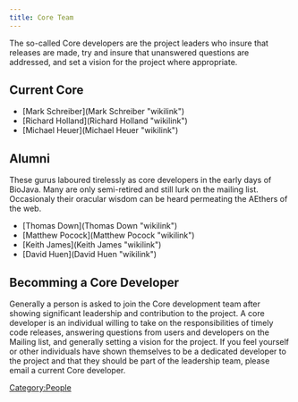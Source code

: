 ```yaml
---
title: Core Team
---
```


The so-called Core developers are the project leaders who insure that
releases are made, try and insure that unanswered questions are
addressed, and set a vision for the project where appropriate.

Current Core
------------

-   [Mark Schreiber](Mark Schreiber "wikilink")
-   [Richard Holland](Richard Holland "wikilink")
-   [Michael Heuer](Michael Heuer "wikilink")

Alumni
------

These gurus laboured tirelessly as core developers in the early days of
BioJava. Many are only semi-retired and still lurk on the mailing list.
Occasionaly their oracular wisdom can be heard permeating the AEthers of
the web.

-   [Thomas Down](Thomas Down "wikilink")
-   [Matthew Pocock](Matthew Pocock "wikilink")
-   [Keith James](Keith James "wikilink")
-   [David Huen](David Huen "wikilink")

Becomming a Core Developer
--------------------------

Generally a person is asked to join the Core development team after
showing significant leadership and contribution to the project. A core
developer is an individual willing to take on the responsibilities of
timely code releases, answering questions from users and developers on
the Mailing list, and generally setting a vision for the project. If you
feel yourself or other individuals have shown themselves to be a
dedicated developer to the project and that they should be part of the
leadership team, please email a current Core developer.

<Category:People>
